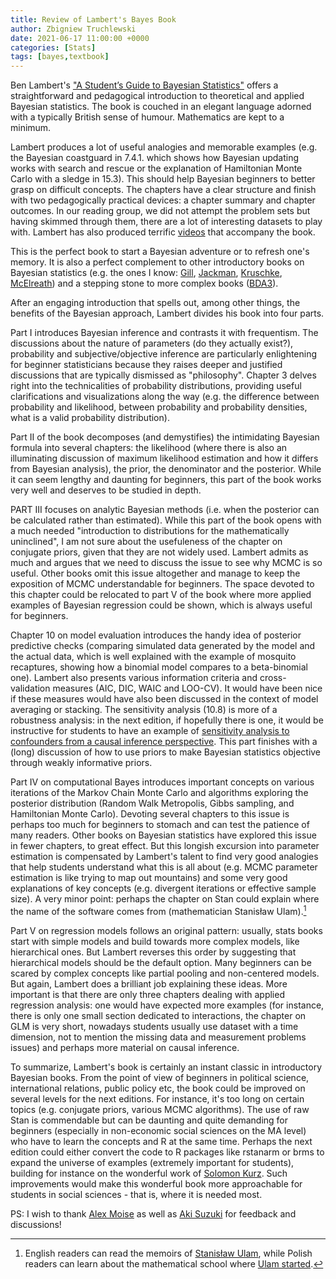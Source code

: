 ```yaml
---
title: Review of Lambert's Bayes Book
author: Zbigniew Truchlewski
date: 2021-06-17 11:00:00 +0000
categories: [Stats]
tags: [bayes,textbook]
---
```


Ben Lambert's ["A Student’s Guide to Bayesian Statistics"](https://books.google.ch/books?id=CLZBDwAAQBAJ&printsec=frontcover&dq=ben+lambert+a+student%27s+guide&hl=en&sa=X&redir_esc=y#v=onepage&q=ben%20lambert%20a%20student's%20guide&f=false) offers a straightforward and pedagogical introduction to theoretical and applied Bayesian statistics. The book is couched in an elegant language adorned with a typically British sense of humour. Mathematics are kept to a minimum. 

Lambert produces a lot of useful analogies and memorable examples (e.g. the Bayesian coastguard in 7.4.1. which shows how Bayesian updating works with search and rescue or the explanation of Hamiltonian Monte Carlo with a sledge in 15.3). This should help Bayesian beginners to better grasp on difficult concepts. The chapters have a clear structure and finish with two pedagogically practical devices: a chapter summary and chapter outcomes. In our reading group, we did not attempt the problem sets but having skimmed through them, there are a lot of interesting datasets to play with. Lambert has also produced terrific [videos](https://www.google.com/url?sa=t&rct=j&q=&esrc=s&source=video&cd=&ved=2ahUKEwi8rfP1757xAhXdgf0HHSp4Cr4QtwIwAHoECAcQAw&url=https%3A%2F%2Fwww.youtube.com%2Fwatch%3Fv%3DVQRuoCawevE&usg=AOvVaw14B8Y7lUCwjNRG_kT2Rstr) that accompany the book. 

This is the perfect book to start a Bayesian adventure or to refresh one's memory. It is also a perfect complement to other introductory books on Bayesian statistics (e.g. the ones I know: [Gill](https://books.google.ch/books?id=6fDRBQAAQBAJ&printsec=frontcover&dq=jeff+gill+Bayesian+Methods:+A+Social+and+Behavioral+Sciences+Approach&hl=en&sa=X&redir_esc=y#v=onepage&q=jeff%20gill%20Bayesian%20Methods%3A%20A%20Social%20and%20Behavioral%20Sciences%20Approach&f=false), [Jackman](https://books.google.ch/books?id=QFqyrNL8yEkC&printsec=frontcover&dq=simon+jackman+bayesian&hl=en&sa=X&ved=2ahUKEwi8kPqm7Z7xAhVxhv0HHU2TClcQ6AEwAHoECAYQAg#v=onepage&q=simon%20jackman%20bayesian&f=false), [Kruschke](https://books.google.ch/books?id=CsOtoAEACAAJ&dq=john+kruschke+bayesian&hl=en&sa=X&redir_esc=y), [McElreath](https://books.google.ch/books?id=FuLWDwAAQBAJ&printsec=frontcover&dq=richard+mcelreath+statistical+rethinking+second+edition&hl=en&sa=X&redir_esc=y#v=onepage&q=richard%20mcelreath%20statistical%20rethinking%20second%20edition&f=false)) and a stepping stone to more complex books ([BDA3](https://books.google.ch/books?id=ZXL6AQAAQBAJ&printsec=frontcover&dq=vehtari+bayesian+data+analysis&hl=en&sa=X&redir_esc=y#v=onepage&q=vehtari%20bayesian%20data%20analysis&f=false)).

After an engaging introduction that spells out, among other things, the benefits of the Bayesian approach, Lambert divides his book into four parts. 

Part I introduces Bayesian inference and contrasts it with frequentism. The discussions about the nature of parameters (do they actually exist?), probability and subjective/objective inference are particularly enlightening for beginner statisticians because they raises deeper and justified discussions that are typically dismissed as "philosophy". Chapter 3 delves right into the technicalities of probability distributions, providing useful clarifications and visualizations along the way (e.g. the difference between probability and likelihood, between probability and probability densities, what is a valid probability distribution). 

Part II of the book decomposes (and demystifies) the intimidating Bayesian formula into several chapters: the likelihood (where there is also an illuminating discussion of maximum likelihood estimation and how it differs from Bayesian analysis), the prior, the denominator and the posterior. While it can seem lengthy and daunting for beginners, this part of the book works very well and deserves to be studied in depth. 

PART III focuses on analytic Bayesian methods (i.e. when the posterior can be calculated rather than estimated). While this part of the book opens with a much needed "introduction to distributions for the mathematically uninclined", I am not sure about the usefuleness of the chapter on conjugate priors, given that they are not widely used. Lambert admits as much and argues that we need to discuss the issue to see why MCMC is so useful. Other books omit this issue altogether and manage to keep the exposition of MCMC understandable for beginners. The space devoted to this chapter could be relocated to part V of the book where more applied examples of Bayesian regression could be shown, which is always useful for beginners. 

Chapter 10 on model evaluation introduces the handy idea of posterior predictive checks (comparing simulated data generated by the model and the actual data, which is well explained with the example of mosquito recaptures, showing how a binomial model compares to a beta-binomial one). Lambert also presents various information criteria and cross-validation measures (AIC, DIC, WAIC and LOO-CV). It would have been nice if these measures would have also been discussed in the context of model averaging or stacking. The sensitivity analysis (10.8) is more of a robustness analysis: in the next edition, if hopefully there is one, it would be instructive for students to have an example of [sensitivity analysis to confounders from a causal inference perspective](https://rss.onlinelibrary.wiley.com/doi/full/10.1111/rssb.12348). This part finishes with a (long) discussion of how to use priors to make Bayesian statistics objective through weakly informative priors.

Part IV on computational Bayes introduces important concepts on various iterations of the Markov Chain Monte Carlo and algorithms exploring the posterior distribution (Random Walk Metropolis, Gibbs sampling, and Hamiltonian Monte Carlo). Devoting several chapters to this issue is perhaps too much for beginners to stomach and can test the patience of many readers. Other books on Bayesian statistics have explored this issue in fewer chapters, to great effect. But this longish excursion into parameter estimation is compensated by Lambert's talent to find very good analogies that help students understand what this is all about (e.g. MCMC parameter estimation is like trying to map out mountains) and some very good explanations of key concepts (e.g. divergent iterations or effective sample size). A very minor point: perhaps the chapter on Stan could explain where the name of the software comes from (mathematician Stanisław Ulam).[^1]

[^1]: English readers can read the memoirs of [Stanisław Ulam](https://books.google.ch/books?id=g60wDwAAQBAJ&printsec=frontcover&dq=stanislaw+ulam&hl=en&sa=X&redir_esc=y#v=onepage&q=stanislaw%20ulam&f=false=), while Polish readers can learn about the mathematical school where [Ulam started](https://lubimyczytac.pl/ksiazka/233410/genialni-lwowska-szkola-matematyczna). 

Part V on regression models follows an original pattern: usually, stats books start with simple models and build towards more complex models, like hierarchical ones. But Lambert reverses this order by suggesting that hierarchical models should be the default option. Many beginners can be scared by complex concepts like partial pooling and non-centered models. But again, Lambert does a brilliant job explaining these ideas. More important is that there are only three chapters dealing with applied regression analysis: one would have expected more examples (for instance, there is only one small section dedicated to interactions, the chapter on GLM is very short, nowadays students usually use dataset with a time dimension, not to mention the missing data and measurement problems issues) and perhaps more material on causal inference.

To summarize, Lambert's book is certainly an instant classic in introductory Bayesian books. From the point of view of beginners in political science, international relations, public policy etc, the book could be improved on several levels for the next editions. For instance, it's too long on certain topics (e.g. conjugate priors, various MCMC algorithms). The use of raw Stan is commendable but can be daunting and quite demanding for beginners (especially in non-economic social sciences on the MA level) who have to learn the concepts and R at the same time. Perhaps the next edition could either convert the code to R packages like rstanarm or brms to expand the universe of examples (extremely important for students), building for instance on the wonderful work of [Solomon Kurz](https://solomonkurz.netlify.app/bookdown/). Such improvements would make this wonderful book more approachable for students in social sciences - that is, where it is needed most.

PS: I wish to thank [Alex Moise](https://www.alexandrumoise.com/) as well as [Aki Suzuki](https://akisatosuzuki.github.io/) for feedback and discussions!